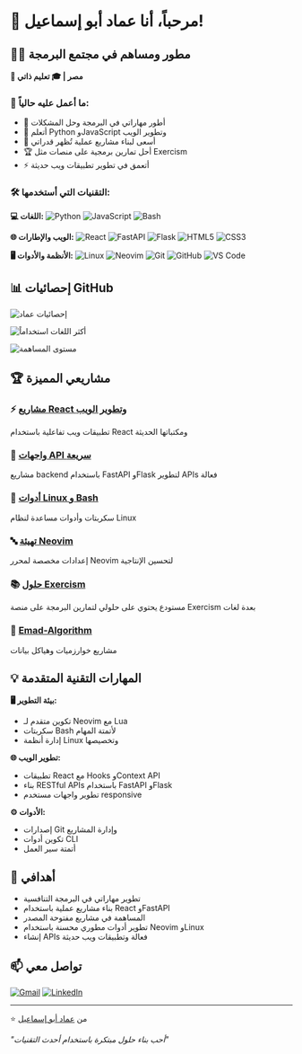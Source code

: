 # 🚀 مرحباً، أنا عماد أبو إسماعيل!

## 👨‍💻 مطور ومساهم في مجتمع البرمجة

**📍 مصر | 🎓 تعليم ذاتي**

### 📌 ما أعمل عليه حالياً:
- 🔭 أطور مهاراتي في البرمجة وحل المشكلات
- 🌱 أتعلم Python وJavaScript وتطوير الويب
- 💼 أسعى لبناء مشاريع عملية تُظهر قدراتي
- 🏆 أحل تمارين برمجية على منصات مثل Exercism
- ⚡ أتعمق في تطوير تطبيقات ويب حديثة

### 🛠️ التقنيات التي أستخدمها:

**💻 اللغات:**
![Python](https://img.shields.io/badge/Python-3776AB?style=for-the-badge&logo=python&logoColor=white)
![JavaScript](https://img.shields.io/badge/JavaScript-F7DF1E?style=for-the-badge&logo=javascript&logoColor=black)
![Bash](https://img.shields.io/badge/Bash-4EAA25?style=for-the-badge&logo=gnu-bash&logoColor=white)

**🌐 الويب والإطارات:**
![React](https://img.shields.io/badge/React-61DAFB?style=for-the-badge&logo=react&logoColor=black)
![FastAPI](https://img.shields.io/badge/FastAPI-009688?style=for-the-badge&logo=fastapi&logoColor=white)
![Flask](https://img.shields.io/badge/Flask-000000?style=for-the-badge&logo=flask&logoColor=white)
![HTML5](https://img.shields.io/badge/HTML5-E34F26?style=for-the-badge&logo=html5&logoColor=white)
![CSS3](https://img.shields.io/badge/CSS3-1572B6?style=for-the-badge&logo=css3&logoColor=white)

**🖥️ الأنظمة والأدوات:**
![Linux](https://img.shields.io/badge/Linux-FCC624?style=for-the-badge&logo=linux&logoColor=black)
![Neovim](https://img.shields.io/badge/Neovim-57A143?style=for-the-badge&logo=neovim&logoColor=white)
![Git](https://img.shields.io/badge/Git-F05032?style=for-the-badge&logo=git&logoColor=white)
![GitHub](https://img.shields.io/badge/GitHub-181717?style=for-the-badge&logo=github&logoColor=white)
![VS Code](https://img.shields.io/badge/VS_Code-007ACC?style=for-the-badge&logo=visual-studio-code&logoColor=white)

## 📊 إحصائيات GitHub

![إحصائيات عماد](https://github-readme-stats.vercel.app/api?username=EmadAboEsmail&show_icons=true&theme=radical&hide_title=true&count_private=true&include_all_commits=true)

![أكثر اللغات استخداماً](https://github-readme-stats.vercel.app/api/top-langs/?username=EmadAboEsmail&layout=compact&theme=radical&hide=html,css)

![مستوى المساهمة](https://github-readme-activity-graph.vercel.app/graph?username=EmadAboEsmail&theme=radical&hide_border=true&area=true)

## 🏆 مشاريعي المميزة

### ⚡ [مشاريع React وتطوير الويب](/EmadAboEsmail?tab=repositories)
تطبيقات ويب تفاعلية باستخدام React ومكتباتها الحديثة

### 🚀 [واجهات API سريعة](/EmadAboEsmail?tab=repositories)
مشاريع backend باستخدام FastAPI وFlask لتطوير APIs فعالة

### 🐧 [أدوات Linux و Bash](/EmadAboEsmail?tab=repositories)
سكربتات وأدوات مساعدة لنظام Linux

### 🔤 [تهيئة Neovim](/EmadAboEsmail?tab=repositories)
إعدادات مخصصة لمحرر Neovim لتحسين الإنتاجية

### 📚 [حلول Exercism](/EmadAboEsmail/Exercism)
مستودع يحتوي على حلولي لتمارين البرمجة على منصة Exercism بعدة لغات

### 🔧 [Emad-Algorithm](/EmadAboEsmail/Emad-Algorithm)
مشاريع خوارزميات وهياكل بيانات

## 💡 المهارات التقنية المتقدمة

**🖥️ بيئة التطوير:**
- تكوين متقدم لـ Neovim مع Lua
- سكربتات Bash لأتمتة المهام
- إدارة أنظمة Linux وتخصيصها

**🌐 تطوير الويب:**
- تطبيقات React مع Hooks وContext API
- بناء RESTful APIs باستخدام FastAPI وFlask
- تطوير واجهات مستخدم responsive

**⚙️ الأدوات:**
- إصدارات Git وإدارة المشاريع
- تكوين أدوات CLI
- أتمتة سير العمل

## 🎯 أهدافي
- تطوير مهاراتي في البرمجة التنافسية
- بناء مشاريع عملية باستخدام React وFastAPI
- المساهمة في مشاريع مفتوحة المصدر
- تطوير أدوات مطوري محسنة باستخدام Neovim وLinux
- إنشاء APIs فعالة وتطبيقات ويب حديثة

## 📫 تواصل معي
[![Gmail](https://img.shields.io/badge/Gmail-D14836?style=for-the-badge&logo=gmail&logoColor=white)](mailto:omda717@gmail.com)
[![LinkedIn](https://img.shields.io/badge/LinkedIn-0077B5?style=for-the-badge&logo=linkedin&logoColor=white)](https://linkedin.com/in/your-profile)

---

⭐️ من [عماد أبو إسماعيل](https://github.com/EmadAboEsmail)

*"أحب بناء حلول مبتكرة باستخدام أحدث التقنيات"*
